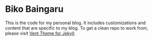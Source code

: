 # Biko Baingaru

This is the code for my personal blog. It includes customizations and content that are specific to my blog. To get a clean repo to work from, please visit [Vent Theme for Jekyll](https://github.com/bikobaingaru/vent).
